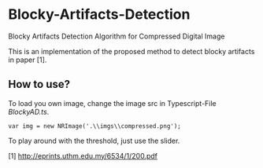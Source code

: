 # Blocky-Artifacts-Detection
Blocky Artifacts Detection Algorithm for Compressed Digital Image

This is an implementation of the proposed method to detect blocky artifacts in paper [1].

## How to use?

To load you own image, change the image src in Typescript-File *BlockyAD.ts*.

`var img = new NRImage('.\\imgs\\compressed.png');`

To play around with the threshold, just use the slider.


[1] http://eprints.uthm.edu.my/6534/1/200.pdf
